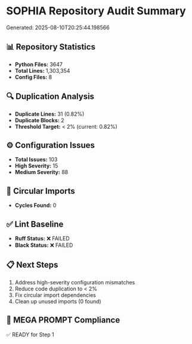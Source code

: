 # SOPHIA Repository Audit Summary
Generated: 2025-08-10T20:25:44.198566

## 📊 Repository Statistics
- **Python Files:** 3647
- **Total Lines:** 1,303,354
- **Config Files:** 8

## 🔍 Duplication Analysis
- **Duplicate Lines:** 31 (0.82%)
- **Duplicate Blocks:** 2
- **Threshold Target:** < 2% (current: 0.82%)

## ⚙️ Configuration Issues
- **Total Issues:** 103
- **High Severity:** 15
- **Medium Severity:** 88

## 🔄 Circular Imports  
- **Cycles Found:** 0

## ✅ Lint Baseline
- **Ruff Status:** ❌ FAILED
- **Black Status:** ❌ FAILED

## 📋 Next Steps
1. Address high-severity configuration mismatches
2. Reduce code duplication to < 2%
3. Fix circular import dependencies
4. Clean up unused imports (0 found)

## 🎯 MEGA PROMPT Compliance
✅ READY for Step 1
